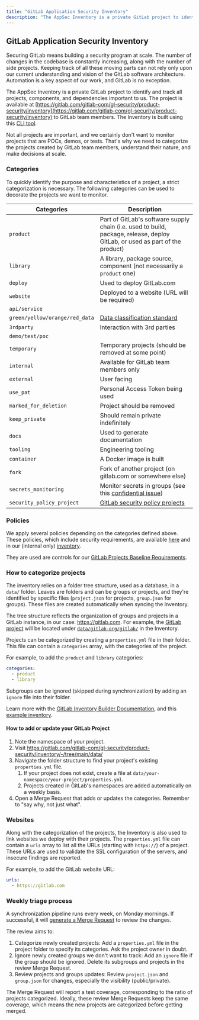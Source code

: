 ```yaml
---
title: "GitLab Application Security Inventory"
description: "The AppSec Inventory is a private GitLab project to identify and track all projects, components, and dependencies that matter for AppSec"
---
```


## GitLab Application Security Inventory

Securing GitLab means building a security program at scale. The number of changes in the codebase is constantly increasing, along with the number of side projects.
Keeping track of all these moving parts can not rely only upon our current understanding and vision of the GitLab software architecture.
Automation is a key aspect of our work, and GitLab is no exception.

The AppSec Inventory is a private GitLab project to identify and track all projects, components, and dependencies important to us.
The project is available at [https://gitlab.com/gitlab-com/gl-security/product-security/inventory](https://gitlab.com/gitlab-com/gl-security/product-security/inventory)
to GitLab team members. The Inventory is built using this [CLI tool](https://gitlab.com/gitlab-com/gl-security/product-security/gib/).

Not all projects are important, and we certainly don't want to monitor projects that are POCs, demos, or tests.
That's why we need to categorize the projects created by GitLab team members, understand their nature, and make decisions at scale.

### Categories

To quickly identify the purpose and characteristics of a project, a strict categorization is necessary.
The following categories can be used to decorate the projects we want to monitor.

| Categories | Description |
| -------- | ----------- |
| `product` | Part of GitLab's software supply chain (i.e. used to build, package, release, deploy GitLab, or used as part of the product) |
| `library` | A library, package source, component (not necessarily a `product` one) |
| `deploy` | Used to deploy GitLab.com |
| `website` | Deployed to a website (URL will be required) |
| `api/service` | |
| `green/yellow/orange/red_data` | [Data classification standard](/handbook/security/standards/data-classification-standard/) |
| `3rdparty` | Interaction with 3rd parties |
| `demo/test/poc` | |
| `temporary` | Temporary projects (should be removed at some point) |
| `internal` | Available for GitLab team members only |
| `external` | User facing |
| `use_pat` | Personal Access Token being used |
| `marked_for_deletion` | Project should be removed |
| `keep_private` | Should remain private indefinitely |
| `docs` | Used to generate documentation |
| `tooling` | Engineering tooling  |
| `container` | A Docker image is built |
| `fork` | Fork of another project (on gitlab.com or somewhere else) |
| `secrets_monitoring` | Monitor secrets in groups (see this [confidential issue](https://gitlab.com/gitlab-com/gl-security/product-security/gib/-/issues/64)) |
| `security_policy_project` | [GitLab security policy projects](https://docs.gitlab.com/user/application_security/policies/#security-policy-project) |

### Policies

We apply several policies depending on the categories defined above. These policies, which include security requirements, are available [here](https://gitlab.com/gitlab-com/gl-security/product-security/gib/-/tree/main/policies) and in our (internal only) [inventory](https://gitlab.com/gitlab-com/gl-security/product-security/inventory).

They are used are controls for our [GitLab Projects Baseline Requirements](/handbook/security/standards/gitlab_projects_baseline_requirements/).

### How to categorize projects

The inventory relies on a folder tree structure, used as a database, in a `data/` folder.
Leaves are folders and can be groups or projects, and they're identified by specific files (`project.json` for projects, `group.json` for groups).
These files are created automatically when syncing the Inventory.

The tree structure reflects the organization of groups and projects in a GitLab instance, in our case: https://gitlab.com.
For example, the [GitLab project](https://gitlab.com/gitlab-org/gitlab/) will be located under [`data/gitlab-org/gitlab/`](https://gitlab.com/gitlab-com/gl-security/product-security/inventory/-/tree/main/data/gitlab-org/gitlab) in the Inventory.

Projects can be categorized by creating a `properties.yml` file in their folder. This file can contain a `categories` array, with the categories of the project.

For example, to add the `product` and `library` categories:

```yaml
categories:
  - product
  - library
```

Subgroups can be ignored (skipped during synchronization) by adding an `ignore` file into their folder.

Learn more with the [GitLab Inventory Builder Documentation](https://gitlab.com/gitlab-com/gl-security/product-security/gib/-/blob/main/README.md), and this [example inventory](https://gitlab.com/gitlab-com/gl-security/product-security/inventory-example).

#### How to add or update your GitLab Project

1. Note the namespace of your project.
1. Visit <https://gitlab.com/gitlab-com/gl-security/product-security/inventory/-/tree/main/data/>
1. Navigate the folder structure to find your project's existing `properties.yml` file.
    1. If your project does not exist, create a file at `data/your-namespace/your-project/properties.yml`.
    1. Projects created in GitLab's namespaces are added automatically on a weekly basis.
1. Open a Merge Request that adds or updates the categories. Remember to "say why, not just what".

### Websites

Along with the categorization of the projects, the Inventory is also used to link websites we deploy with their projects. The `properties.yml` file can contain a `urls` array to list all the URLs (starting with `https://`) of a project. These URLs are used to validate the SSL configuration of the servers, and insecure findings are reported.

For example, to add the GitLab website URL:

```yaml
urls:
  - https://gitlab.com
```

### Weekly triage process

A synchronization pipeline runs every week, on Monday mornings. If successful, it will [generate a Merge Request](https://gitlab.com/gitlab-com/gl-security/product-security/inventory/-/merge_requests) to review the changes.

The review aims to:

1. Categorize newly created projects: Add a `properties.yml` file in the project folder to specify its categories. Ask the project owner in doubt.
1. Ignore newly created groups we don't want to track: Add an `ignore` file if the group should be ignored. Delete its subgroups and projects in the review Merge Request.
1. Review projects and groups updates: Review `project.json` and `group.json` for changes, especially the visibility (public/private).

The Merge Request will report a test coverage, corresponding to the ratio of projects categorized. Ideally, these review Merge Requests keep the same coverage, which means the new projects are categorized before getting merged.
